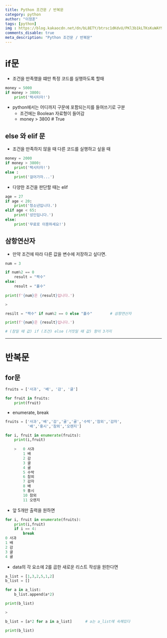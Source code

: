 ```yaml
---
title: Python 조건문 / 반복문
category: python
author: "이정훈"
tags: [python]
img : https://blog.kakaocdn.net/dn/bL8ETY/btrsc1dKdvU/PKl3b1kLTKsKuWAY9u2XT1/img.png
comments_disable: true
meta_description: "Python 조건문 / 반복문"
---
```


# if문

-   조건을 만족했을 떄만 특정 코드를 실행하도록 할때

```python
money = 5000
if money > 3800:
	print('택시타자!')
```

-   python에서는 어디까지 구문에 포함되는지를 들여쓰기로 구분  
    * 조건에는 Boolean 자료형이 들어감
    -   money > 3800 # True

## else 와 elif 문

-   조건을 만족하지 않을 때 다른 코드를 실행하고 싶을 때

```python
money = 2000
if money > 3800:
	print('택시타자!')
else :
	print('걸어가자...')
```

-   다양한 조건을 판단할 때는 elif

```python
age = 27
if age < 20:
	print('청소년입니다.')
elif age < 65:
	print('성인입니다.')
else:
	print('무료로 이용하세요!')
```

## 삼항연산자

-   만약 조건에 따라 다른 값을 변수에 저장하고 싶다면.

```python
num = 3

if num%2 == 0
	result = "짝수"
else:
	result = "홀수"
    
print(f'{num}은 {result}입니다.')

> 

resilt = "짝수" if num%2 == 0 else "홀수"		 # 삼항연산자

print(f'{num}은 {result}입니다.')

# (참일 때 값) if (조건) else (거짓일 때 값) 항이 3가지
```

***

# 반복문

## for문

```python
fruits = ['사과', '배', '감', '귤']

for fruit in fruits:
	print(fruit)
```

-   enumerate, break

```python
fruits = ['사과','배','감','귤','귤','수박','참외','감자',
		  '배','홍시','참외','오렌지']

for i, fruit in enumerate(fruits):
	print(i,fruit)
    
    >   0 사과
		1 배
		2 감
		3 귤
		4 귤
		5 수박
		6 참외
		7 감자
		8 배
		9 홍시
		10 참외
		11 오렌지
```

-   앞 5개만 출력을 원하면
```python
for i, fruit in enumerate(fruits):
	print(i,fruit)
	if i == 4:
		break
0 사과
1 배
2 감
3 귤
4 귤
```

-   data의 각 요소에 2를 곱한 새로운 리스트 작성을 원한다면

```python
a_list = [1,3,2,5,1,2]
b_list = []

for a in a_list:
	b_list.append(a*2)

print(b_list)

>

b_list = [a*2 for a in a_list]  	# a는 a_list에 속해있다

print(b_list)
```